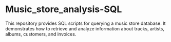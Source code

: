 # Music_store_analysis-SQL
This repository provides SQL scripts for querying a music store database. It demonstrates how to retrieve and analyze information about tracks, artists, albums, customers, and invoices.
